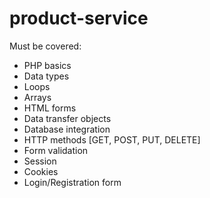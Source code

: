 # product-service

Must be covered:
 - PHP basics
 - Data types
 - Loops
 - Arrays
 - HTML forms
 - Data transfer objects 
 - Database integration
 - HTTP methods [GET, POST, PUT, DELETE]
 - Form validation
 - Session
 - Cookies
 - Login/Registration form



